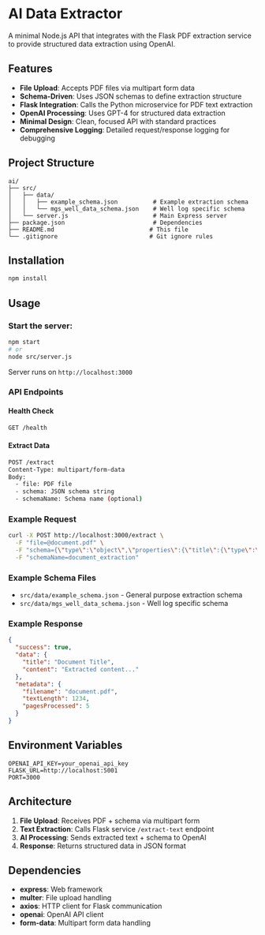 # AI Data Extractor

A minimal Node.js API that integrates with the Flask PDF extraction service to provide structured data extraction using OpenAI.

## Features

- **File Upload**: Accepts PDF files via multipart form data
- **Schema-Driven**: Uses JSON schemas to define extraction structure
- **Flask Integration**: Calls the Python microservice for PDF text extraction
- **OpenAI Processing**: Uses GPT-4 for structured data extraction
- **Minimal Design**: Clean, focused API with standard practices
- **Comprehensive Logging**: Detailed request/response logging for debugging

## Project Structure

```
ai/
├── src/
│   ├── data/
│   │   ├── example_schema.json          # Example extraction schema
│   │   └── mgs_well_data_schema.json    # Well log specific schema
│   └── server.js                        # Main Express server
├── package.json                         # Dependencies
├── README.md                           # This file
└── .gitignore                          # Git ignore rules
```

## Installation

```bash
npm install
```

## Usage

### Start the server:

```bash
npm start
# or
node src/server.js
```

Server runs on `http://localhost:3000`

### API Endpoints

#### Health Check

```bash
GET /health
```

#### Extract Data

```bash
POST /extract
Content-Type: multipart/form-data
Body:
  - file: PDF file
  - schema: JSON schema string
  - schemaName: Schema name (optional)
```

### Example Request

```bash
curl -X POST http://localhost:3000/extract \
  -F "file=@document.pdf" \
  -F "schema={\"type\":\"object\",\"properties\":{\"title\":{\"type\":\"string\"},\"content\":{\"type\":\"string\"}},\"required\":[\"title\",\"content\"]}" \
  -F "schemaName=document_extraction"
```

### Example Schema Files

- `src/data/example_schema.json` - General purpose extraction schema
- `src/data/mgs_well_data_schema.json` - Well log specific schema

### Example Response

```json
{
  "success": true,
  "data": {
    "title": "Document Title",
    "content": "Extracted content..."
  },
  "metadata": {
    "filename": "document.pdf",
    "textLength": 1234,
    "pagesProcessed": 5
  }
}
```

## Environment Variables

```env
OPENAI_API_KEY=your_openai_api_key
FLASK_URL=http://localhost:5001
PORT=3000
```

## Architecture

1. **File Upload**: Receives PDF + schema via multipart form
2. **Text Extraction**: Calls Flask service `/extract-text` endpoint
3. **AI Processing**: Sends extracted text + schema to OpenAI
4. **Response**: Returns structured data in JSON format

## Dependencies

- **express**: Web framework
- **multer**: File upload handling
- **axios**: HTTP client for Flask communication
- **openai**: OpenAI API client
- **form-data**: Multipart form data handling
